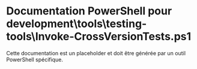 # Documentation PowerShell pour development\tools\testing-tools\Invoke-CrossVersionTests.ps1

Cette documentation est un placeholder et doit être générée par un outil PowerShell spécifique.
